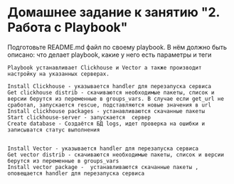 # Домашнее задание к занятию "2. Работа с Playbook"

Подготовьте README.md файл по своему playbook. В нём должно быть описано: что делает playbook, какие у него есть параметры и теги

```
Playbook устанавливает Clickhouse и Vector а также производит настройку на указанных серверах.

Install Clickhouse - указывается handler для перезапуска сервиса  
Get clickhouse distrib - скачиваются необходимые пакеты, список и версии берутся из переменные в groups_vars. В случае если get_url не сработал, запускается rescue, подставляются новые значения в url    
Install clickhouse packages - устанавливаются скачанные пакеты  
Start clickhouse-server - запускается  сервер
Create database - Создаётся БД logs, идет проверка на ошибки и записыватся статус выполнения    


Install Vector - указывается handler для перезапуска сервиса
Get vector distrib - скачиваются необходимые пакеты, список и версии берутся из переменные в groups_vars
Install vector package -  устанавливаются скачанные пакеты , оповещается handler для перезапуска сервиса 

```
